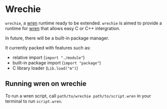 # Wrechie 
`wrechie`, a [wren] runtime ready to be extended. `wrechie` is aimed to provide a runtime for [wren] that allows easy C or C++ intergration.

In future, there will be a built-in package manager.

It currently packed with features such as:

- relative import (`import "./module"`)
- built-in package import (`import "package"`)
- C library loader (`Lib.load("m")`)


## Running wren on wrechie
To run a wren script, call `path/to/wrechie path/to/script.wren` in your terminal to run `script.wren`.


[wren]: https://wren.io/